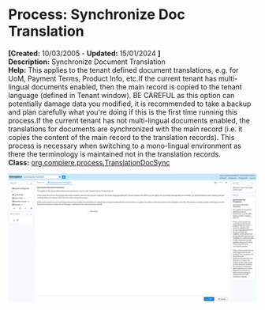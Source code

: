 # Process: Synchronize Doc Translation 

**[Created:** 10/03/2005 - **Updated:** 15/01/2024 **]**  
**Description:** Synchronize Document Translation  
**Help:** This applies to the tenant defined document translations, e.g. for UoM, Payment Terms, Product Info, etc.If the current tenant has multi-lingual documents enabled, then the main record is copied to the tenant language (defined in Tenant window).  BE CAREFUL as this option can potentially damage data you modified, it is recommended to take a backup and plan carefully what you&#x27;re doing if this is the first time running this process.If the current tenant has not multi-lingual documents enabled, the translations for documents are synchronized with the main record (i.e. it copies the content of the main record to the translation records).  This process is necessary when switching to a mono-lingual environment as there the terminology is maintained not in the translation records.  
**Class:** [org.compiere.process.TranslationDocSync](https://jenkins.idempiere.org/job/iDempiere12Daily/ws/org.idempiere.javadoc/API/org/compiere/process/TranslationDocSync.html)

![](/img/docs/manual/SynchronizeDocTranslation-Process_iDempiere_v12.0.0.png)



